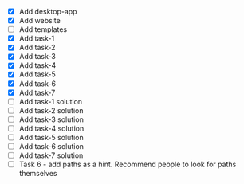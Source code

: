 - [x] Add desktop-app
- [x] Add website
- [ ] Add templates
- [x] Add task-1
- [x] Add task-2
- [x] Add task-3
- [x] Add task-4
- [x] Add task-5
- [x] Add task-6
- [x] Add task-7
- [ ] Add task-1 solution
- [ ] Add task-2 solution
- [ ] Add task-3 solution
- [ ] Add task-4 solution
- [ ] Add task-5 solution
- [ ] Add task-6 solution
- [ ] Add task-7 solution
- [ ] Task 6 - add paths as a hint. Recommend people to look for paths themselves

